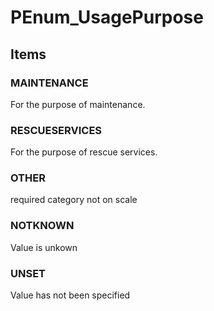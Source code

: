 # PEnum_UsagePurpose

## Items

### MAINTENANCE
For the purpose of maintenance.

### RESCUESERVICES
For the purpose of rescue services.

### OTHER
required category not on scale

### NOTKNOWN
Value is unkown

### UNSET
Value has not been specified
